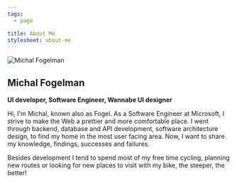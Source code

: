 ```yaml
---
tags:
  - page

title: About Me
stylesheet: about-me
---
```


<div class="about-me-box">
    <img src="/images/av.jpeg" alt="Michal Fogelman" title="Michal Fogelman"/>
    <div class="about-me-details">
        <h2>Michal Fogelman</h2>
        <p><strong>UI developer, Software Engineer, Wannabe UI designer</strong></p>
        <p>Hi, I'm Michal, known also as Fogel. As a Software Engineer at Microsoft, I strive to make the Web a prettier and more comfortable place. I went through backend, database and API development, software architecture design, to find my home in the most user facing area. Now, I want to share my knowledge, findings, successes and failures.</p>
        <p>Besides development I tend to spend most of my free time cycling, planning new routes or looking for new places to visit with my bike, the steeper, the better!</p>
    </div>
</div>
